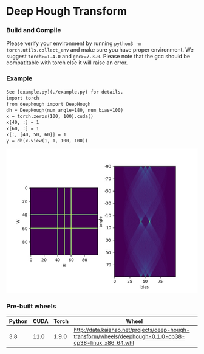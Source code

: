 # Deep Hough Transform

### Build and Compile
Please verify your environment by running `python3 -m torch.utils.collect_env` and make sure you have proper environment.
We suggest `torch>=1.4.0` and `gcc>=7.3.0`. Please note that the gcc should be compatitable with torch
else it will raise an error.


### Example
```
See [example.py](./example.py) for details.
import torch
from deephough import DeepHough
dh = DeepHough(num_angle=180, num_bias=100)
x = torch.zeros(100, 100).cuda()
x[40, :] = 1
x[60, :] = 1
x[:, [40, 50, 60]] = 1
y = dh(x.view(1, 1, 100, 100))
```
![](results.jpg)

### Pre-built wheels

| Python  | CUDA | Torch | Wheel |
| ------------- | -------- | -------- | -------- |
| 3.8  | 11.0  | 1.9.0 | <http://data.kaizhao.net/projects/deep-hough-transform/wheels/deephough-0.1.0-cp38-cp38-linux_x86_64.whl> |
